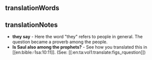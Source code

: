 ## translationWords


## translationNotes

* **they say** - Here the word "they" refers to people in general. The question became a proverb among the people.
* **Is Saul also among the prophets?** - See how you translated this in [[en:bible:notes:1sa:10:11]]. (See: [[:en:ta:vol1:translate:figs_rquestion]])
